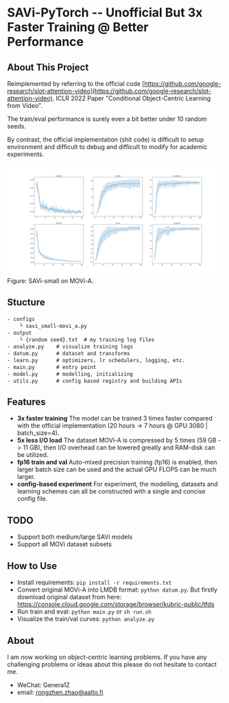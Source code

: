 # SAVi-PyTorch -- Unofficial But 3x Faster Training @ Better Performance

## About This Project

Reimplemented by referring to the official code [https://github.com/google-research/slot-attention-video](https://github.com/google-research/slot-attention-video).
ICLR 2022 Paper "Conditional Object-Centric Learning from Video".

The train/eval performance is surely even a bit better under 10 random seeds.

By contrast, the official implementation (shit code) is difficult to setup environment and difficult to debug and difficult to modify for academic experiments.

![train/val curves](/visual.png "train/val curves")
Figure: SAVi-small on MOVi-A.

## Stucture

```
- configs
    └ savi_small-movi_a.py
- output
    └ {random seed}.txt  # my training log files
- analyze.py    # visualize training logs
- datum.py      # dataset and transforms
- learn.py      # optimizers, lr schedulers, logging, etc.
- main.py       # entry point
- model.py      # modelling, initializing
- utils.py      # config based registry and building APIs
```

## Features

- **3x faster training** The model can be trained 3 times faster compared with the official implementation (20 hours -> 7 hours @ GPU 3080 | batch_size=4).
- **5x less I/O load** The dataset MOVi-A is compressed by 5 times (59 GB -> 11 GB), then I/O overhead can be lowered greatly and RAM-disk can be utilized.
- **fp16 train and val** Auto-mixed precision training (fp16) is enabled, then larger batch size can be used and the actual GPU FLOPS can be much larger.
- **config-based experiment** For experiment, the modelling, datasets and learning schemes can all be constructed with a single and concise config file.

## TODO

- Support both medium/large SAVi models
- Support all MOVi dataset subsets

## How to Use

- Install requirements: ```pip install -r requirements.txt```
- Convert original MOVi-A into LMDB format: ```python datum.py```. But firstly download original dataset from here: https://console.cloud.google.com/storage/browser/kubric-public/tfds
- Run train and eval: ```python main.py``` or ```sh run.sh```
- Visualize the train/val curves: ```python analyze.py```

## About

I am now working on object-centric learning problems. If you have any challenging problems or ideas about this please do not hesitate to contact me.
- WeChat: Genera1Z
- email: rongzhen.zhao@aalto.fi
